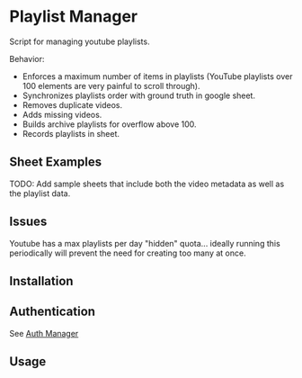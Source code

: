 # Playlist Manager
Script for managing youtube playlists.

Behavior:
* Enforces a maximum number of items in playlists (YouTube playlists over 100 elements are very painful to scroll through).
* Synchronizes playlists order with ground truth in google sheet.
* Removes duplicate videos.
* Adds missing videos.
* Builds archive playlists for overflow above 100.
* Records playlists in sheet.

## Sheet Examples
TODO: Add sample sheets that include both the video metadata as well as the playlist data.

## Issues
Youtube has a max playlists per day "hidden" quota... ideally running this periodically will prevent the need for creating too many at once.

## Installation

## Authentication
See [Auth Manager](https://github.com/aldenpotamus/auth_manager)

## Usage
